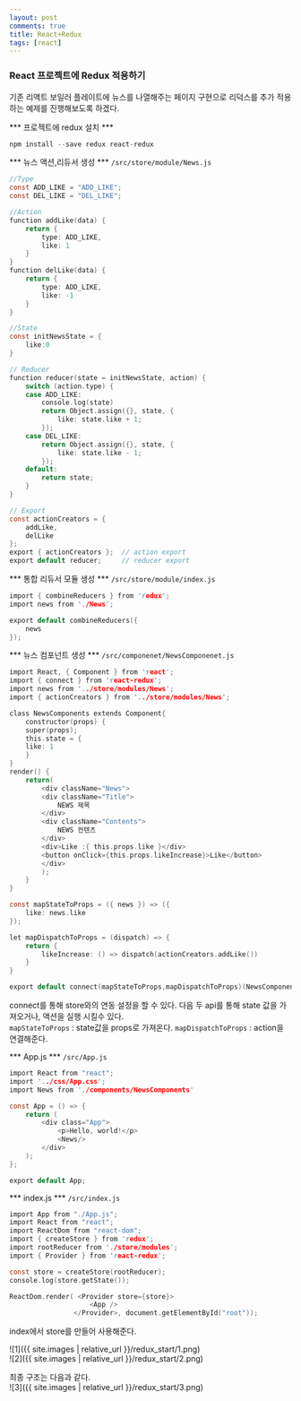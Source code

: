 ```yaml
---
layout: post
comments: true
title: React+Redux
tags: [react]
---
```


### React 프로젝트에 Redux 적용하기
기존 리액트 보일러 플레이트에 뉴스를 나열해주는 페이지 구현으로 리덕스를 추가 적용하는 예제를 진행해보도록 하겠다.  

*** 프로젝트에 redux 설치 ***
```c
npm install --save redux react-redux
```

*** 뉴스 액션,리듀서 생성 ***
`/src/store/module/News.js`
```c
//Type
const ADD_LIKE = "ADD_LIKE";
const DEL_LIKE = "DEL_LIKE";

//Action
function addLike(data) {
    return {
        type: ADD_LIKE,
        like: 1
    }
}
function delLike(data) {
    return {
        type: ADD_LIKE,
        like: -1
    }
}

//State
const initNewsState = {
    like:0
}

// Reducer
function reducer(state = initNewsState, action) {
    switch (action.type) {
    case ADD_LIKE:
        console.log(state)
        return Object.assign({}, state, {
            like: state.like + 1;
        });
    case DEL_LIKE:
        return Object.assign({}, state, {
            like: state.like - 1;
        });
    default:
        return state;
    }
}

// Export
const actionCreators = {
    addLike,
    delLike
};
export { actionCreators };  // action export
export default reducer;     // reducer export
```

*** 통합 리듀서 모듈 생성 ***
`/src/store/module/index.js`
```c
import { combineReducers } from 'redux';
import news from './News';

export default combineReducers({
    news
});
```

*** 뉴스 컴포넌트 생성 ***
`/src/componenet/NewsComponenet.js`
```c
import React, { Component } from 'react';
import { connect } from 'react-redux';
import news from '../store/modules/News';
import { actionCreators } from '../store/modules/News';

class NewsComponents extends Component{
    constructor(props) {
    super(props);
    this.state = {
    like: 1
    }
}
render() {
    return(
        <div className="News">
        <div className="Title">
            NEWS 제목
        </div>
        <div className="Contents">
            NEWS 컨텐츠
        </div>
        <div>Like :{ this.props.like }</div>
        <button onClick={this.props.likeIncrease}>Like</button>
        </div>
        );
    }
}

const mapStateToProps = ({ news }) => ({
    like: news.like
});

let mapDispatchToProps = (dispatch) => {
    return {
        likeIncrease: () => dispatch(actionCreators.addLike())
    }
}

export default connect(mapStateToProps,mapDispatchToProps)(NewsComponents);
```

connect를 통해 store와의 연동 설정을  할 수 있다.  다음 두 api를 통해  state 값을 가져오거나, 액션을 실행 시킬수 있다.  
`mapStateToProps`  :   state값을  props로 가져온다.
`mapDispatchToProps` :  action을 연결해준다.


*** App.js ***
`/src/App.js`
```c
import React from "react";
import '../css/App.css';
import News from './components/NewsComponents'

const App = () => {
    return (
        <div class="App">
            <p>Hello, world!</p>
            <News/>
        </div>
    );
};

export default App;
```

*** index.js ***
`/src/index.js`
```c
import App from "./App.js";
import React from "react";
import ReactDom from "react-dom";
import { createStore } from 'redux';
import rootReducer from './store/modules';
import { Provider } from 'react-redux';

const store = createStore(rootReducer);
console.log(store.getState());

ReactDom.render( <Provider store={store}>
                    <App />
                </Provider>, document.getElementById("root"));
```
index에서 store를 만들어 사용해준다.  



![1]({{ site.images | relative_url }}/redux_start/1.png)    
![2]({{ site.images | relative_url }}/redux_start/2.png)    

최종 구조는 다음과 같다.  
![3]({{ site.images | relative_url }}/redux_start/3.png)    
